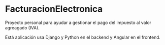 # FacturacionElectronica

Proyecto personal para ayudar a gestionar el pago del impuesto al valor agreagado (IVA).

Está aplicación usa Django y Python en el backend y Angular en el frontend.
